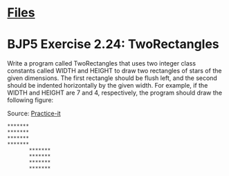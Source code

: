 # [Files](https://github.com/nick-Sutton/NCSU-CSC-Course-Archive/tree/main/Courses/CSC-116/CSC-116-Self-Study/Two-Rectangles)

# BJP5 Exercise 2.24: TwoRectangles
Write a program called TwoRectangles that uses two integer class constants called WIDTH and HEIGHT to draw two rectangles of stars of the given dimensions. The first rectangle should be flush left, and the second should be indented horizontally by the given width. For example, if the WIDTH and HEIGHT are 7 and 4, respectively, the program should draw the following figure:

Source: [Practice-it](https://practiceit.cs.washington.edu/problem/view/bjp5/chapter2/e24%2DTwoRectangles)

```plaintext
*******
*******
*******
*******
       *******
       *******
       *******
       *******
```


